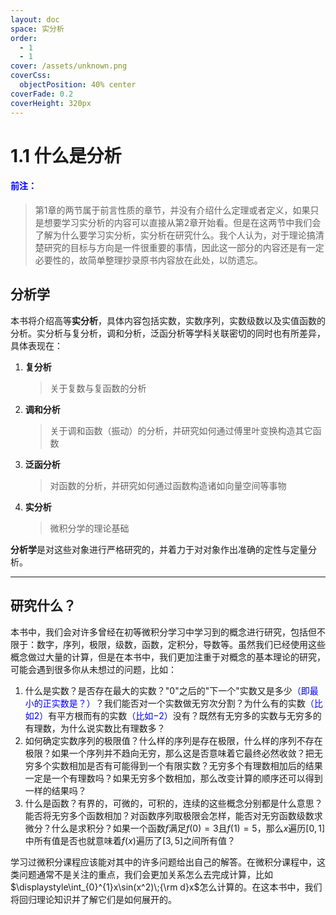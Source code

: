 ```yaml
---
layout: doc
space: 实分析
order:
  - 1
  - 1
cover: /assets/unknown.png
coverCss:
  objectPosition: 40% center
coverFade: 0.2
coverHeight: 320px
---
```

# 1.1 什么是分析

#### <span style='color:blue'>前注：</span>

> 第1章的两节属于前言性质的章节，并没有介绍什么定理或者定义，如果只是想要学习实分析的内容可以直接从第2章开始看。但是在这两节中我们会了解为什么要学习实分析，实分析在研究什么。我个人认为，对于理论搞清楚研究的目标与方向是一件很重要的事情，因此这一部分的内容还是有一定必要性的，故简单整理抄录原书内容放在此处，以防遗忘。

## 分析学

本书将介绍高等**实分析**，具体内容包括实数，实数序列，实数级数以及实值函数的分析。实分析与复分析，调和分析，泛函分析等学科关联密切的同时也有所差异，具体表现在：

1. **复分析**

   > 关于复数与复函数的分析

2. **调和分析**

   > 关于调和函数（振动）的分析，并研究如何通过傅里叶变换构造其它函数

3. **泛函分析**

   > 对函数的分析，并研究如何通过函数构造诸如向量空间等事物

4. **实分析**

   > 微积分学的理论基础

**分析学**是对这些对象进行严格研究的，并着力于对对象作出准确的定性与定量分析。

---

## 研究什么？

本书中，我们会对许多曾经在初等微积分学习中学习到的概念进行研究，包括但不限于：数字，序列，极限，级数，函数，定积分，导数等。虽然我们已经使用这些概念做过大量的计算，但是在本书中，我们更加注重于对概念的基本理论的研究，可能会遇到很多你从未想过的问题，比如：

1. 什么是实数？是否存在最大的实数？"$0$"之后的"下一个"实数又是多少<span style='color:blue'>（即最小的正实数是？）</span>？我们能否对一个实数做无穷次分割？为什么有的实数<span style='color:blue'>（比如$2$）</span>有平方根而有的实数<span style='color:blue'>（比如$-2$）</span>没有？既然有无穷多的实数与无穷多的有理数，为什么说实数比有理数多？
2. 如何确定实数序列的极限值？什么样的序列是存在极限，什么样的序列不存在极限？如果一个序列并不趋向无穷，那么这是否意味着它最终必然收敛？把无穷多个实数相加是否有可能得到一个有限实数？无穷多个有理数相加后的结果一定是一个有理数吗？如果无穷多个数相加，那么改变计算的顺序还可以得到一样的结果吗？
3. 什么是函数？有界的，可微的，可积的，连续的这些概念分别都是什么意思？能否将无穷多个函数相加？对函数序列取极限会怎样，能否对无穷函数级数求微分？什么是求积分？如果一个函数$f$满足$f(0)=3$且$f(1)=5$，那么$x$遍历$[0,1]$中所有值是否也就意味着$f(x)$遍历了$[3,5]$之间所有值？

学习过微积分课程应该能对其中的许多问题给出自己的解答。在微积分课程中，这类问题通常不是关注的重点，我们会更加关系怎么去完成计算，比如$\displaystyle\int_{0}^{1}x\sin(x^2)\;{\rm d}x$怎么计算的。在这本书中，我们将回归理论知识并了解它们是如何展开的。
